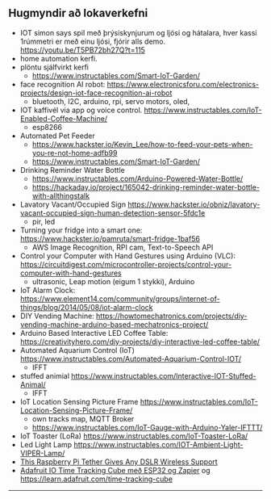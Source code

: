 
## Hugmyndir að lokaverkefni
- IOT simon says spil með þrýsiskynjurum og ljósi og hátalara, hver kassi 1rúmmetri er með einu ljósi, fjórir alls demo. https://youtu.be/T5PB72bh27Q?t=115
- home automation kerfi. 
- plöntu sjálfvirkt kerfi
   - https://www.instructables.com/Smart-IoT-Garden/ 
- face recognition AI robot: https://www.electronicsforu.com/electronics-projects/design-iot-face-recognition-ai-robot
   - bluetooth, I2C, arduino, rpi, servo motors, oled,  
- IOT kaffivél via app og voice control. https://www.instructables.com/IoT-Enabled-Coffee-Machine/
   - esp8266
- Automated Pet Feeder 
   - https://www.hackster.io/Kevin_Lee/how-to-feed-your-pets-when-you-re-not-home-adfb99
   - https://www.instructables.com/Smart-IoT-Garden/
- Drinking Reminder Water Bottle  
   - https://www.instructables.com/Arduino-Powered-Water-Bottle/
   - https://hackaday.io/project/165042-drinking-reminder-water-bottle-with-allthingstalk
- Lavatory Vacant/Occupied Sign https://www.hackster.io/obniz/lavatory-vacant-occupied-sign-human-detection-sensor-5fdc1e
   - pir, led    
- Turning your fridge into a smart one: https://www.hackster.io/pamruta/smart-fridge-1baf56
   - AWS Image Recognition, RPI cam, Text-to-Speech API  
- Control your Computer with Hand Gestures using Arduino (VLC): https://circuitdigest.com/microcontroller-projects/control-your-computer-with-hand-gestures
   - ultrasonic, Leap motion (eigum 1 stykki), Arduino
- IoT Alarm Clock: https://www.element14.com/community/groups/internet-of-things/blog/2014/05/08/iot-alarm-clock
- DIY Vending Machine: https://howtomechatronics.com/projects/diy-vending-machine-arduino-based-mechatronics-project/
- Arduino Based Interactive LED Coffee Table: https://creativityhero.com/diy-projects/diy-interactive-led-coffee-table/
- Automated Aquarium Control (IoT) https://www.instructables.com/Automated-Aquarium-Control-IOT/
   - IFFT
- stuffed animial https://www.instructables.com/Interactive-IOT-Stuffed-Animal/
   - IFFT 
- IoT Location Sensing Picture Frame  https://www.instructables.com/IoT-Location-Sensing-Picture-Frame/
  - own tracks map,  MQTT Broker
  - https://www.instructables.com/IoT-Gauge-with-Arduino-Yaler-IFTTT/
- IoT Toaster (LoRa) https://www.instructables.com/IoT-Toaster-LoRa/
- Led Light Lamp https://www.instructables.com/IOT-Ambient-Light-VIPER-Lamp/
- [This Raspberry Pi Tether Gives Any DSLR Wireless Support](https://www.tomshardware.com/news/this-raspberry-pi-tether-gives-any-dslr-wireless-support)
- [Adafruit IO Time Tracking Cube með ESP32 og Zapier](https://github.com/adafruit/Adafruit_IO_Arduino/blob/master/examples/adafruitio_24_zapier/adafruitio_24_zapier.ino) og https://learn.adafruit.com/time-tracking-cube


---
